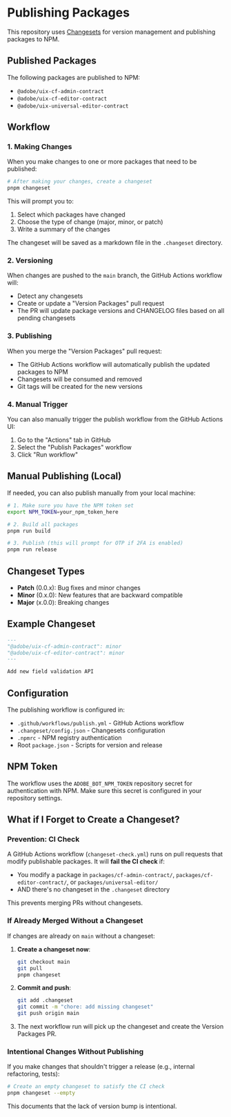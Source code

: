 # Publishing Packages

This repository uses [Changesets](https://github.com/changesets/changesets) for version management and publishing packages to NPM.

## Published Packages

The following packages are published to NPM:
- `@adobe/uix-cf-admin-contract`
- `@adobe/uix-cf-editor-contract`
- `@adobe/uix-universal-editor-contract`

## Workflow

### 1. Making Changes

When you make changes to one or more packages that need to be published:

```bash
# After making your changes, create a changeset
pnpm changeset
```

This will prompt you to:
1. Select which packages have changed
2. Choose the type of change (major, minor, or patch)
3. Write a summary of the changes

The changeset will be saved as a markdown file in the `.changeset` directory.

### 2. Versioning

When changes are pushed to the `main` branch, the GitHub Actions workflow will:
- Detect any changesets
- Create or update a "Version Packages" pull request
- The PR will update package versions and CHANGELOG files based on all pending changesets

### 3. Publishing

When you merge the "Version Packages" pull request:
- The GitHub Actions workflow will automatically publish the updated packages to NPM
- Changesets will be consumed and removed
- Git tags will be created for the new versions

### 4. Manual Trigger

You can also manually trigger the publish workflow from the GitHub Actions UI:
1. Go to the "Actions" tab in GitHub
2. Select the "Publish Packages" workflow
3. Click "Run workflow"

## Manual Publishing (Local)

If needed, you can also publish manually from your local machine:

```bash
# 1. Make sure you have the NPM token set
export NPM_TOKEN=your_npm_token_here

# 2. Build all packages
pnpm run build

# 3. Publish (this will prompt for OTP if 2FA is enabled)
pnpm run release
```

## Changeset Types

- **Patch** (0.0.x): Bug fixes and minor changes
- **Minor** (0.x.0): New features that are backward compatible
- **Major** (x.0.0): Breaking changes

## Example Changeset

```markdown
---
"@adobe/uix-cf-admin-contract": minor
"@adobe/uix-cf-editor-contract": minor
---

Add new field validation API
```

## Configuration

The publishing workflow is configured in:
- `.github/workflows/publish.yml` - GitHub Actions workflow
- `.changeset/config.json` - Changesets configuration
- `.npmrc` - NPM registry authentication
- Root `package.json` - Scripts for version and release

## NPM Token

The workflow uses the `ADOBE_BOT_NPM_TOKEN` repository secret for authentication with NPM. Make sure this secret is configured in your repository settings.

## What if I Forget to Create a Changeset?

### Prevention: CI Check

A GitHub Actions workflow (`changeset-check.yml`) runs on pull requests that modify publishable packages. It will **fail the CI check** if:
- You modify a package in `packages/cf-admin-contract/`, `packages/cf-editor-contract/`, or `packages/universal-editor/`
- AND there's no changeset in the `.changeset` directory

This prevents merging PRs without changesets.

### If Already Merged Without a Changeset

If changes are already on `main` without a changeset:

1. **Create a changeset now**:
   ```bash
   git checkout main
   git pull
   pnpm changeset
   ```

2. **Commit and push**:
   ```bash
   git add .changeset
   git commit -m "chore: add missing changeset"
   git push origin main
   ```

3. The next workflow run will pick up the changeset and create the Version Packages PR.

### Intentional Changes Without Publishing

If you make changes that shouldn't trigger a release (e.g., internal refactoring, tests):

```bash
# Create an empty changeset to satisfy the CI check
pnpm changeset --empty
```

This documents that the lack of version bump is intentional.

